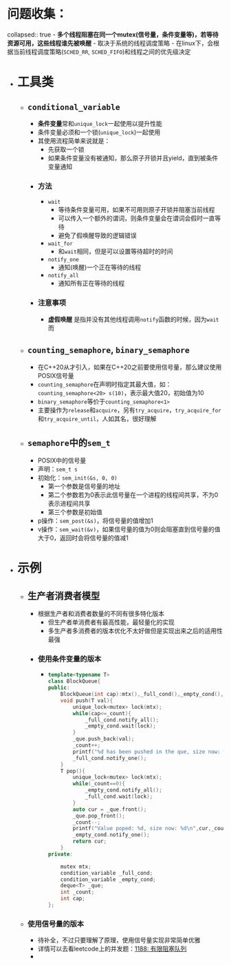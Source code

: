 # 问题收集：
collapsed:: true
	- **多个线程阻塞在同一个mutex(信号量，条件变量等)，若等待资源可用，这些线程谁先被唤醒**
		- 取决于系统的线程调度策略
		- 在linux下，会根据当前线程调度策略(``SCHED_RR``, ``SCHED_FIFO``)和线程之间的优先级决定
- # 工具类
	- ## ``conditional_variable``
		- **条件变量**常和``unique_lock``一起使用以提升性能
		- 条件变量必须和一个锁(``unique_lock``)一起使用
		- 其使用流程简单来说就是：
			- 先获取一个锁
			- 如果条件变量没有被通知，那么原子开锁并且yield，直到被条件变量通知
		- ### 方法
			- ``wait``
				- 等待条件变量可用，如果不可用则原子开锁并阻塞当前线程
				- 可以传入一个额外的谓词，则条件变量会在谓词会假时一直等待
				- 避免了假唤醒导致的逻辑错误
			- ``wait_for``
				- 和`wait`相同，但是可以设置等待超时的时间
			- ``notify_one``
				- 通知(唤醒)一个正在等待的线程
			- ``notify_all``
				- 通知所有正在等待的线程
		- ### 注意事项
			- **虚假唤醒** 是指并没有其他线程调用``notify``函数的时候，因为``wait``而
	- ## ``counting_semaphore``, ``binary_semaphore``
		- 在C++20从才引入，如果在C++20之前要使用信号量，那么建议使用POSIX信号量
		- ``counting_semaphore``在声明时指定其最大值，如：``counting_semaphore<20> s(10)``，表示最大值20，初始值为10
		- ``binary_semaphore``等价于``counting_semaphore<1>``
		- 主要操作为``release``和``acquire``，另有``try_acquire``，``try_acquire_for``和``try_acquire_until``，人如其名，很好理解
	- ## ``semaphore``中的``sem_t``
		- POSIX中的信号量
		- 声明：``sem_t s``
		- 初始化：``sem_init(&s, 0, 0)``
			- 第一个参数是信号量的地址
			- 第二个参数若为0表示此信号量在一个进程的线程间共享，不为0表示进程间共享
			- 第三个参数是初始值
		- p操作：``sem_post(&s)``，将信号量的值增加1
		- v操作：``sem_wait(&v)``，如果信号量的值为0则会阻塞直到信号量的值大于0，返回时会将信号量的值减1
- # 示例
	- ## 生产者消费者模型
		- 根据生产者和消费者数量的不同有很多特化版本
			- 但生产者单消费者有最高性能，最轻量化的实现
			- 多生产者多消费者的版本优化不太好做但是实现出来之后的适用性最强
		- ### 使用条件变量的版本
			- ```c++
			  template<typename T>
			  class BlockQueue{
			  public:
			      BlockQueue(int cap):mtx(),_full_cond(),_empty_cond(),_count(0),cap(cap){}
			      void push(T val){
			          unique_lock<mutex> lock(mtx);
			          while(cap<=_count){
			              _full_cond.notify_all();
			              _empty_cond.wait(lock);
			          }
			          _que.push_back(val);
			          _count++;
			          printf("%d has been pushed in the que, size now: %d\n ",val,_count);
			          _full_cond.notify_one();
			      }
			      T pop(){
			          unique_lock<mutex> lock(mtx);
			          while(_count==0){
			              _empty_cond.notify_all();
			              _full_cond.wait(lock);
			          }
			          auto cur = _que.front();
			          _que.pop_front();
			          _count--;
			          printf("Value poped: %d, size now: %d\n",cur,_count);
			          _empty_cond.notify_one();
			          return cur;
			      }
			  private:
			  
			      mutex mtx;
			      condition_variable _full_cond;
			      condition_variable _empty_cond;
			      deque<T> _que;
			      int _count;
			      int cap;
			  };
			  ```
	- ### 使用信号量的版本
		- 待补全，不过只要理解了原理，使用信号量实现非常简单优雅
		- 详情可以去看leetcode上的并发题：[1188: 有限阻塞队列](https://leetcode.cn/problems/design-bounded-blocking-queue/)
		-